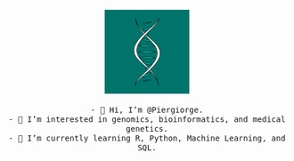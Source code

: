 <p align="center">
  <img src="dna.gif" width="30%">
  <br><br>
  <samp>
    - 👋 Hi, I’m @Piergiorge. <br/>
    - 👀 I’m interested in genomics, bioinformatics, and medical genetics. <br/>
    - 🌱 I’m currently learning R, Python, Machine Learning, and SQL. <br/>
  </samp>
</p>

<br>


